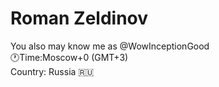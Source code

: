 # Roman Zeldinov
You also may know me as @WowInceptionGood
<br>
🕐Time:Moscow+0 (GMT+3)
<br>
Country: Russia 🇷🇺
<br>



